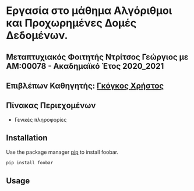 # Εργασία στο μάθημα Αλγόριθμοι και Προχωρημένες Δομές Δεδομένων.
## Μεταπτυχιακός Φοιτητής Ντρίτσος Γεώργιος με ΑΜ:00078 - Ακαδημαϊκό Έτος 2020_2021
## Επιβλέπων Καθηγητής: [Γκόγκος Χρήστος](https://github.com/chgogos)


## Πίνακας Περιεχομένων
* Γενικές πληροφορίες

## Installation

Use the package manager [pip](https://pip.pypa.io/en/stable/) to install foobar.

```bash
pip install foobar
```

## Usage
